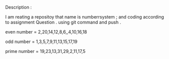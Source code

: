 Description :

I am reating a repositoy that name is numberrsystem ;
and coding according to assignment Question .
using git command and push .

even number = 2,20,14,12,8,6,,4,10,16,18

odd number = 1,3,5,7,9,11,13,15,17,19

prime number = 19,23,13,31,29,2,11,17,5